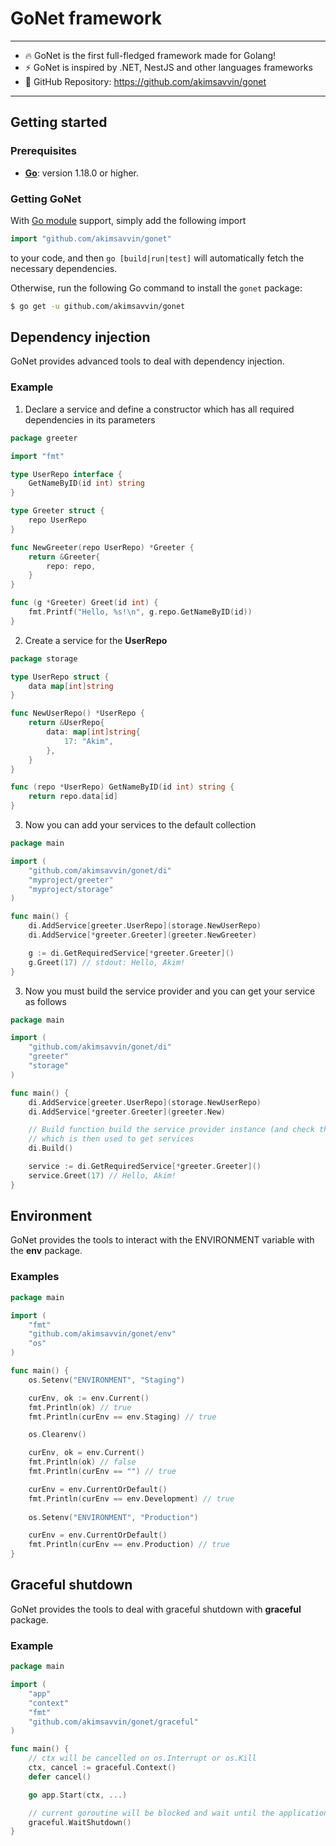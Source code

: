 # GoNet framework

___

- 🔥 GoNet is the first full-fledged framework made for Golang!
- ⚡️ GoNet is inspired by .NET, NestJS and other languages frameworks
- 🤖 GitHub Repository: https://github.com/akimsavvin/gonet

___

## Getting started

### Prerequisites

- **[Go](https://go.dev/)**: version 1.18.0 or higher.

### Getting GoNet

With [Go module](https://github.com/golang/go/wiki/Modules) support, simply add the following import

```go
import "github.com/akimsavvin/gonet"
```

to your code, and then `go [build|run|test]` will automatically fetch the necessary dependencies.

Otherwise, run the following Go command to install the `gonet` package:

```sh
$ go get -u github.com/akimsavvin/gonet
```

## Dependency injection

GoNet provides advanced tools to deal with dependency injection.

### Example

1. Declare a service and define a constructor which has all required dependencies in its parameters

```go
package greeter

import "fmt"

type UserRepo interface {
	GetNameByID(id int) string
}

type Greeter struct {
	repo UserRepo
}

func NewGreeter(repo UserRepo) *Greeter {
	return &Greeter{
		repo: repo,
	}
}

func (g *Greeter) Greet(id int) {
	fmt.Printf("Hello, %s!\n", g.repo.GetNameByID(id))
}
```

2. Create a service for the **UserRepo**

```go
package storage

type UserRepo struct {
	data map[int]string
}

func NewUserRepo() *UserRepo {
	return &UserRepo{
		data: map[int]string{
			17: "Akim",
		},
	}
}

func (repo *UserRepo) GetNameByID(id int) string {
	return repo.data[id]
}
```

3. Now you can add your services to the default collection

```go
package main

import (
	"github.com/akimsavvin/gonet/di"
	"myproject/greeter"
	"myproject/storage"
)

func main() {
	di.AddService[greeter.UserRepo](storage.NewUserRepo)
	di.AddService[*greeter.Greeter](greeter.NewGreeter)

	g := di.GetRequiredService[*greeter.Greeter]()
	g.Greet(17) // stdout: Hello, Akim!
}
```

3. Now you must build the service provider and you can get your service as follows

```go
package main

import (
	"github.com/akimsavvin/gonet/di"
	"greeter"
	"storage"
)

func main() {
	di.AddService[greeter.UserRepo](storage.NewUserRepo)
	di.AddService[*greeter.Greeter](greeter.New)

	// Build function build the service provider instance (and check the services dependencies if the future),  
	// which is then used to get services
	di.Build()

	service := di.GetRequiredService[*greeter.Greeter]()
	service.Greet(17) // Hello, Akim!
}
```

## Environment

GoNet provides the tools to interact with the ENVIRONMENT variable with the **env** package.

### Examples

```go
package main

import (
	"fmt"
	"github.com/akimsavvin/gonet/env"
	"os"
)

func main() {
	os.Setenv("ENVIRONMENT", "Staging")

	curEnv, ok := env.Current()
	fmt.Println(ok) // true
	fmt.Println(curEnv == env.Staging) // true

	os.Clearenv()

	curEnv, ok = env.Current()
	fmt.Println(ok) // false
	fmt.Println(curEnv == "") // true

	curEnv = env.CurrentOrDefault()
	fmt.Println(curEnv == env.Development) // true
	
	os.Setenv("ENVIRONMENT", "Production")

	curEnv = env.CurrentOrDefault()
	fmt.Println(curEnv == env.Production) // true
}
```

## Graceful shutdown

GoNet provides the tools to deal with graceful shutdown with **graceful** package.

### Example

```go
package main

import (
	"app"
	"context"
	"fmt"
	"github.com/akimsavvin/gonet/graceful"
)

func main() {
	// ctx will be cancelled on os.Interrupt or os.Kill
	ctx, cancel := graceful.Context()
	defer cancel()

	go app.Start(ctx, ...)

	// current goroutine will be blocked and wait until the application is stopped
	graceful.WaitShutdown()
}
```